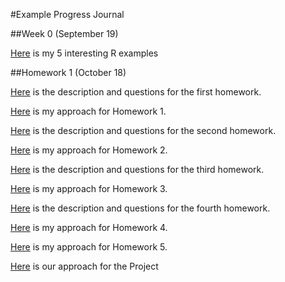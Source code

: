 #Example Progress Journal

##Week 0 (September 19)

[Here](files/Interesting_R_Examples-Tarkan_Temizöz.html) is my 5 interesting R examples

##Homework 1 (October 18)

[Here](files/IE582_Fall2018_Homework1.pdf) is the description and questions for the first homework.

[Here](files/HOMEWORK_1.html) is my approach for Homework 1.

[Here](files/IE582_Fall2018_Homework2.pdf) is the description and questions for the second homework.

[Here](files/Homework2.html) is my approach for Homework 2.

[Here](files/IE582_Fall18_HW3.pdf) is the description and questions for the third homework.

[Here](files/Homework3.html) is my approach for Homework 3.

[Here](files/IE582_Fall18_HW4.pdf) is the description and questions for the fourth homework.

[Here](files/Homework4.html) is my approach for Homework 4.

[Here](files/Homework5.html) is my approach for Homework 5.

[Here](files/Project.html) is our approach for the Project




